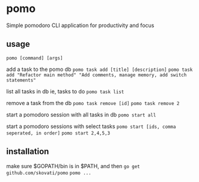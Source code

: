 # pomo
Simple pomodoro CLI application for productivity and focus

## usage 
`pomo [command] [args]`

add a task to the pomo db
`pomo task add [title] [description]`
`pomo task add "Refactor main method" "Add comments, manage memory, add switch statements"`

list all tasks in db ie, tasks to do
`pomo task list`

remove a task from the db
`pomo task remove [id]`
`pomo task remove 2`

start a pomodoro session with all tasks in db
`pomo start all`

start a pomodoro sessions with select tasks
`pomo start [ids, comma seperated, in order]`
`pomo start 2,4,5,3`

## installation
make sure $GOPATH/bin is in $PATH, and then
`go get github.com/skovati/pomo`
`pomo ...`
